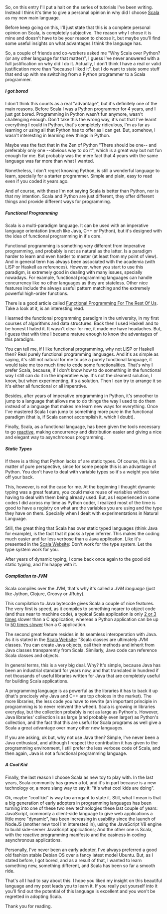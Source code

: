 So, on this entry I'll put a halt on the series of tutorials I've been writing.
Instead I think it's time to give a personal opinion in why did I choose
[Scala](http://scala-lang.org/) as my new main language.

Before keep going on this, I'll just state that this is a complete personal
opinion on Scala, is completely subjective. The reason why I chose it is mine
and doesn't have to be your reason to choose it, but maybe you'll find some
useful insights on what advantages I think the language has.

So, a couple of friends and co-workers asked me "Why Scala over Python? (or any
other language for that matter)", I guess I've never answered with a full
justification on why did I do it. Actually, I don't think I have a real or
valid justification more than "because I liked it", but I do want to state some
stuff that end up with me switching from a Python programmer to a Scala
programmer.

<!-- more -->

##### I got bored #####

I don't think this counts as a real "advantage", but it's definitely one of the
main reasons. Before Scala I was a Python programmer for 4 years, and I just
got bored. Programming in Python wasn't fun anymore, wasn't challenging enough.
Don't take this the wrong way, it's not that I've learnt everything I could in
Python, that's completely ridiculous, I'm as far as learning or using all that
Python has to offer as I can get. But, somehow, I wasn't interesting in
learning new things in Python.

Maybe was the fact that in the Zen of Python "There should be one-- and
preferably only one --obvious way to do it", which is a great way but not fun
enough for me. But probably was the mere fact that 4 years with the same
language was far more than what I wanted.

Nonetheless, I don't regret knowing Python, is still a wonderful language to
learn, specially for a starter programmer. Simple and plain, easy to read even
if you coded it years ago.

And of course, with these I'm not saying Scala is better than Python, nor is
that my intention. Scala and Python are just different, they offer different
things and provide different ways for programming.

##### Functional Programming #####

Scala is a multi-paradigm language. It can be used with an imperative language
orientation (much like Java, C++ or Python), but it's designed with the idea of
functional programming in it's core.

Functional programming is something very different from imperative programming,
and probably is not as natural as the latter. Is a paradigm harder to learn and
even harder to master (at least from my point of view). And in general term has
always been associated with the academia (with LISP or Haskell as references).
However, when you start to use this paradigm, is extremely good in dealing with
many issues, specially nowadays. For example, functional programming languages
can handle concurrency like no other languages as they are stateless. Other
nice features include the always useful pattern matching and the extremely
powerful high-order functions.

There is a good article called [Functional Programming For The Rest Of
Us](http://www.defmacro.org/ramblings/fp.html). Take a look at it, is an
interesting read.

I learned the functional programming paradigm in the university, in my first
courses of algorithms and data structures. Back then I used Haskell and to be
honest I hated it. It wasn't clear for me, it made me have headaches. But, I
guess that with time I became mature enough to know the advantages of this
paradigm.

You can tell me, if I like functional programming, why not LISP or Haskell
then? Real purely functional programming languages. And it's as simple as
saying, it's still not natural for me to use a purely functional language, it
would take me too much time to code some functionalities. That's why I prefer
Scala, because, if I don't know how to do something in the functional way I
still can do it in the imperative way. It's not the cleanest solution, I know,
but when experimenting, it's a solution. Then I can try to arrange it so it's
either all functional or all imperative.

Besides, after years of imperative programming in Python, it's smoother to jump
to a language that allows me to do things the way I used to do them instead of
a language that makes me learn new ways for everything. Once I've mastered
Scala I can jump to something more pure in the functional paradigm (that is, if
Scala cannot accomplish it, which I doubt).

Finally, Scala, as a functional language, has been given the tools necessary to
go [reactive](http://www.reactivemanifesto.org/), making concurrency and
distribution easier and giving a nice and elegant way to asynchronous
programming.

##### Static Types #####

If there is a thing that Python lacks of are static types. Of course, this is a
matter of pure perspective, since for some people this is an advantage of
Python. You don't have to deal with variable types so it's a weight you take
off your back.

This, however, is not the case for me. At the beginning I thought dynamic
typing was a great feature, you could make reuse of variables without having to
deal with them being already used. But, as I experienced in some codes I did
across my time as Python coder, I realized most of the time is good to have a
registry on what are the variables you are using and the type they have on
them. Specially when I dealt with experimentations in Natural Language.

Still, the great thing that Scala has over static typed languages (think Java
for example), is the fact that it packs a type inferrer. This makes the coding
much easier and far less verbose than a Java application. Like it's presented
in the [Scala Website](http://scala-lang.org/): Don't work for the type system.
Let the type system work for you.

After years of dynamic typing, I come back once again to the good old static
typing, and I'm happy with it.

##### Compilation to JVM #####

Scala compiles over the JVM, that's why it's called a _JVM language_ (just like
Jython, Clojure, Groovy or JRuby). 

This compilation to Java bytecode gives Scala a couple of nice features. The
very first is speed, as it compiles to something nearer to object code (and thus 
near to machine code), a typical Scala application is only [2 or 3
times](http://benchmarksgame.alioth.debian.org/u32/which-programs-are-fastest.php)
slower than a C application, whereas a Python application can be up to [50
times slower](http://benchmarksgame.alioth.debian.org/u32/which-programs-are-fastest.php)
than a C application.

The second great feature resides in its seamless interoperation with Java. As
it is stated in the [Scala Website](http://scala-lang.org/): "Scala classes are
ultimately JVM classes. You can create Java objects, call their methods and
inherit from Java classes transparently from Scala. Similarly, Java code can
reference Scala classes and objects.

In general terms, this is a very big deal. Why? It's simple, because Java has
been an industrial standard for years now, and that translated in hundred if
not thousands of useful libraries written for Java that are completely useful
for building Scala applications.

A programming language is as powerful as the libraries it has to back it up
(that's precicely why Java and C++ are top choices in the market). The more
libraries, the less code you have to rewrite (an important principle in
programming is to never reinvent the wheel). Scala is growing in libraries
everyday, but the collection probably is not as large as Python's. However,
Java libraries' collection is as large (and probably even larger) as Python's
collection, and the fact that this are useful for Scala programs as well give a
Scala a great advantage over many other new languages.

If you are asking, ok but, why not use Java then? Simple, I've never been a
Java enthusiast, and although I respect the contribution it has given to the
programming environment, I still prefer the less verbose code of Scala, and
then again, Java is not a functional programming language.

##### A Cool Kid #####

Finally, the last reason I choose Scala as new toy to play with. In the last
years, Scala community has grown a lot, and it's in part because is a new
technology or, a more slang way to say it: "it's what cool kids are doing".

Ok, maybe "cool kid" is way too arrogant to state it. Still, what I mean is
that a big generation of early adopters in programming languages has been
turning into one of these two new technologies these last couple of years:
JavaScript, commonly a client-side language to give web applications a little
more "dynamic", has been increasing in usability since the launch of NodeJS
(another new tool I'm interested in), using the JavaScript V8 engine to build
side-server JavaScript applications; And the other one is Scala, with the
reactive programming manifesto and the easiness in coding asynchronous
applications.

Personally, I've never been an early adopter, I've always preferred a good old
fashion stable Debian OS over a fancy latest model Ubuntu. But, as I stated
before, I got bored, and as a result of that, I wanted to learn something new,
something different, and Scala has been so far a smooth ride.

That's all I had to say about this. I hope you liked my insight on this
beautiful language and my post leads you to learn it. If you really put
yourself into it you'll find out the potential of this language is excellent
and you won't be regretted in adopting Scala.

Thank you for reading.
